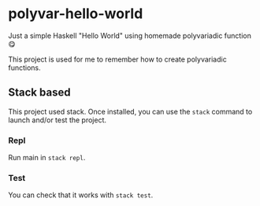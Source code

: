 # polyvar-hello-world
Just a simple Haskell "Hello World" using homemade polyvariadic function :yum:

This project is used for me to remember how to create polyvariadic functions.

## Stack based
This project used stack. Once installed, you can use the ```stack``` command to launch and/or test the project.

### Repl
Run main in ```stack repl```.

### Test
You can check that it works with ```stack test```.
